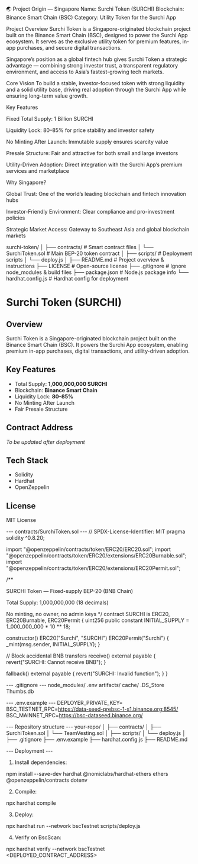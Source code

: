 
🌏 Project Origin — Singapore
Name: Surchi Token (SURCHI)
Blockchain: Binance Smart Chain (BSC)
Category: Utility Token for the Surchi App

Project Overview
Surchi Token is a Singapore-originated blockchain project built on the Binance Smart Chain (BSC), designed to power the Surchi App ecosystem. It serves as the exclusive utility token for premium features, in-app purchases, and secure digital transactions.

Singapore’s position as a global fintech hub gives Surchi Token a strategic advantage — combining strong investor trust, a transparent regulatory environment, and access to Asia’s fastest-growing tech markets.

Core Vision
To build a stable, investor-focused token with strong liquidity and a solid utility base, driving real adoption through the Surchi App while ensuring long-term value growth.

Key Features

Fixed Total Supply: 1 Billion SURCHI

Liquidity Lock: 80–85% for price stability and investor safety

No Minting After Launch: Immutable supply ensures scarcity value

Presale Structure: Fair and attractive for both small and large investors

Utility-Driven Adoption: Direct integration with the Surchi App’s premium services and marketplace


Why Singapore?

Global Trust: One of the world’s leading blockchain and fintech innovation hubs

Investor-Friendly Environment: Clear compliance and pro-investment policies

Strategic Market Access: Gateway to Southeast Asia and global blockchain markets


surchi-token/
│
├── contracts/               # Smart contract files
│   └── SurchiToken.sol       # Main BEP-20 token contract
│
├── scripts/                  # Deployment scripts
│   └── deploy.js
│
├── README.md                 # Project overview & instructions
├── LICENSE                   # Open-source license
├── .gitignore                # Ignore node_modules & build files
├── package.json              # Node.js package info
└── hardhat.config.js         # Hardhat config for deployment

# Surchi Token (SURCHI)

## Overview
Surchi Token is a Singapore-originated blockchain project built on the Binance Smart Chain (BSC). It powers the Surchi App ecosystem, enabling premium in-app purchases, digital transactions, and utility-driven adoption.

## Key Features
- Total Supply: **1,000,000,000 SURCHI**
- Blockchain: **Binance Smart Chain**
- Liquidity Lock: **80–85%**
- No Minting After Launch
- Fair Presale Structure

## Contract Address
_To be updated after deployment_

## Tech Stack
- Solidity
- Hardhat
- OpenZeppelin

## License
MIT License


--- contracts/SurchiToken.sol --- // SPDX-License-Identifier: MIT pragma solidity ^0.8.20;

import "@openzeppelin/contracts/token/ERC20/ERC20.sol"; import "@openzeppelin/contracts/token/ERC20/extensions/ERC20Burnable.sol"; import "@openzeppelin/contracts/token/ERC20/extensions/ERC20Permit.sol";

/**

SURCHI Token — Fixed-supply BEP-20 (BNB Chain)

Total Supply: 1,000,000,000 (18 decimals)

No minting, no owner, no admin keys */ contract SURCHI is ERC20, ERC20Burnable, ERC20Permit { uint256 public constant INITIAL_SUPPLY = 1_000_000_000 * 10 ** 18;

constructor() ERC20("Surchi", "SURCHI") ERC20Permit("Surchi") { _mint(msg.sender, INITIAL_SUPPLY); }

// Block accidental BNB transfers receive() external payable { revert("SURCHI: Cannot receive BNB"); }

fallback() external payable { revert("SURCHI: Invalid function"); } }


--- .gitignore --- node_modules/ .env artifacts/ cache/ .DS_Store Thumbs.db

--- .env.example --- DEPLOYER_PRIVATE_KEY= BSC_TESTNET_RPC=https://data-seed-prebsc-1-s1.binance.org:8545/ BSC_MAINNET_RPC=https://bsc-dataseed.binance.org/

--- Repository structure --- your-repo/ │ ├── contracts/ │   ├── SurchiToken.sol │   └── TeamVesting.sol │ ├── scripts/ │   └── deploy.js │ ├── .gitignore ├── .env.example ├── hardhat.config.js ├── README.md

--- Deployment ---

1. Install dependencies:



npm install --save-dev hardhat @nomiclabs/hardhat-ethers ethers @openzeppelin/contracts dotenv

2. Compile:



npx hardhat compile

3. Deploy:



npx hardhat run --network bscTestnet scripts/deploy.js

4. Verify on BscScan:



npx hardhat verify --network bscTestnet <DEPLOYED_CONTRACT_ADDRESS>

